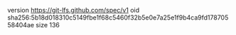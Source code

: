 version https://git-lfs.github.com/spec/v1
oid sha256:5b18d018310c5149fbe1f68c5460f32b5e0e7a25e1f9b4ca9fd17870558404ae
size 136
